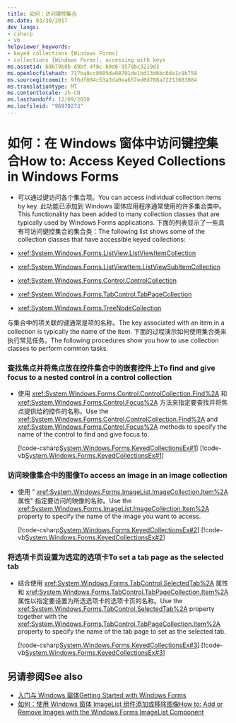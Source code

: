 ```yaml
---
title: 如何：访问键控集合
ms.date: 03/30/2017
dev_langs:
- csharp
- vb
helpviewer_keywords:
- keyed collections [Windows Forms]
- collections [Windows Forms], accessing with keys
ms.assetid: b9b79b8b-d9bf-4f8c-b9d6-9578bc3219d3
ms.openlocfilehash: 717ba9cc8605da08701de1bd13d6bc6da1c9b758
ms.sourcegitcommit: 9f6df084c53a3da0ea657ed0d708a72213683084
ms.translationtype: MT
ms.contentlocale: zh-CN
ms.lasthandoff: 12/09/2020
ms.locfileid: "96970273"
---
```

# <a name="how-to-access-keyed-collections-in-windows-forms"></a><span data-ttu-id="a6774-102">如何：在 Windows 窗体中访问键控集合</span><span class="sxs-lookup"><span data-stu-id="a6774-102">How to: Access Keyed Collections in Windows Forms</span></span>

- <span data-ttu-id="a6774-103">可以通过键访问各个集合项。</span><span class="sxs-lookup"><span data-stu-id="a6774-103">You can access individual collection items by key.</span></span> <span data-ttu-id="a6774-104">此功能已添加到 Windows 窗体应用程序通常使用的许多集合类中。</span><span class="sxs-lookup"><span data-stu-id="a6774-104">This functionality has been added to many collection classes that are typically used by Windows Forms applications.</span></span> <span data-ttu-id="a6774-105">下面的列表显示了一些具有可访问键控集合的集合类：</span><span class="sxs-lookup"><span data-stu-id="a6774-105">The following list shows some of the collection classes that have accessible keyed collections:</span></span>  
  
- <xref:System.Windows.Forms.ListView.ListViewItemCollection>  
  
- <xref:System.Windows.Forms.ListViewItem.ListViewSubItemCollection>  
  
- <xref:System.Windows.Forms.Control.ControlCollection>  
  
- <xref:System.Windows.Forms.TabControl.TabPageCollection>  
  
- <xref:System.Windows.Forms.TreeNodeCollection>  
  
 <span data-ttu-id="a6774-106">与集合中的项关联的键通常是项的名称。</span><span class="sxs-lookup"><span data-stu-id="a6774-106">The key associated with an item in a collection is typically the name of the item.</span></span> <span data-ttu-id="a6774-107">下面的过程演示如何使用集合类来执行常见任务。</span><span class="sxs-lookup"><span data-stu-id="a6774-107">The following procedures show you how to use collection classes to perform common tasks.</span></span>  
  
### <a name="to-find-and-give-focus-to-a-nested-control-in-a-control-collection"></a><span data-ttu-id="a6774-108">查找焦点并将焦点放在控件集合中的嵌套控件上</span><span class="sxs-lookup"><span data-stu-id="a6774-108">To find and give focus to a nested control in a control collection</span></span>  
  
- <span data-ttu-id="a6774-109">使用 <xref:System.Windows.Forms.Control.ControlCollection.Find%2A> 和 <xref:System.Windows.Forms.Control.Focus%2A> 方法来指定要查找并将焦点提供给的控件的名称。</span><span class="sxs-lookup"><span data-stu-id="a6774-109">Use the <xref:System.Windows.Forms.Control.ControlCollection.Find%2A> and <xref:System.Windows.Forms.Control.Focus%2A> methods to specify the name of the control to find and give focus to.</span></span>  
  
     [!code-csharp[System.Windows.Forms.KeyedCollectionsEx#1](~/samples/snippets/csharp/VS_Snippets_Winforms/System.Windows.Forms.KeyedCollectionsEx/CS/Form1.cs#1)]
     [!code-vb[System.Windows.Forms.KeyedCollectionsEx#1](~/samples/snippets/visualbasic/VS_Snippets_Winforms/System.Windows.Forms.KeyedCollectionsEx/VB/Form1.vb#1)]  
  
### <a name="to-access-an-image-in-an-image-collection"></a><span data-ttu-id="a6774-110">访问映像集合中的图像</span><span class="sxs-lookup"><span data-stu-id="a6774-110">To access an image in an image collection</span></span>  
  
- <span data-ttu-id="a6774-111">使用 " <xref:System.Windows.Forms.ImageList.ImageCollection.Item%2A> 属性" 指定要访问的映像的名称。</span><span class="sxs-lookup"><span data-stu-id="a6774-111">Use the <xref:System.Windows.Forms.ImageList.ImageCollection.Item%2A> property to specify the name of the image you want to access.</span></span>  
  
     [!code-csharp[System.Windows.Forms.KeyedCollectionsEx#2](~/samples/snippets/csharp/VS_Snippets_Winforms/System.Windows.Forms.KeyedCollectionsEx/CS/Form1.cs#2)]
     [!code-vb[System.Windows.Forms.KeyedCollectionsEx#2](~/samples/snippets/visualbasic/VS_Snippets_Winforms/System.Windows.Forms.KeyedCollectionsEx/VB/Form1.vb#2)]  
  
### <a name="to-set-a-tab-page-as-the-selected-tab"></a><span data-ttu-id="a6774-112">将选项卡页设置为选定的选项卡</span><span class="sxs-lookup"><span data-stu-id="a6774-112">To set a tab page as the selected tab</span></span>  
  
- <span data-ttu-id="a6774-113">结合使用 <xref:System.Windows.Forms.TabControl.SelectedTab%2A> 属性和 <xref:System.Windows.Forms.TabControl.TabPageCollection.Item%2A> 属性以指定要设置为所选选项卡的选项卡页的名称。</span><span class="sxs-lookup"><span data-stu-id="a6774-113">Use the <xref:System.Windows.Forms.TabControl.SelectedTab%2A> property together with the <xref:System.Windows.Forms.TabControl.TabPageCollection.Item%2A> property to specify the name of the tab page to set as the selected tab.</span></span>  
  
     [!code-csharp[System.Windows.Forms.KeyedCollectionsEx#3](~/samples/snippets/csharp/VS_Snippets_Winforms/System.Windows.Forms.KeyedCollectionsEx/CS/Form1.cs#3)]
     [!code-vb[System.Windows.Forms.KeyedCollectionsEx#3](~/samples/snippets/visualbasic/VS_Snippets_Winforms/System.Windows.Forms.KeyedCollectionsEx/VB/Form1.vb#3)]  
  
## <a name="see-also"></a><span data-ttu-id="a6774-114">另请参阅</span><span class="sxs-lookup"><span data-stu-id="a6774-114">See also</span></span>

- [<span data-ttu-id="a6774-115">入门与 Windows 窗体</span><span class="sxs-lookup"><span data-stu-id="a6774-115">Getting Started with Windows Forms</span></span>](getting-started-with-windows-forms.md)
- [<span data-ttu-id="a6774-116">如何：使用 Windows 窗体 ImageList 组件添加或移除图像</span><span class="sxs-lookup"><span data-stu-id="a6774-116">How to: Add or Remove Images with the Windows Forms ImageList Component</span></span>](./controls/how-to-add-or-remove-images-with-the-windows-forms-imagelist-component.md)
